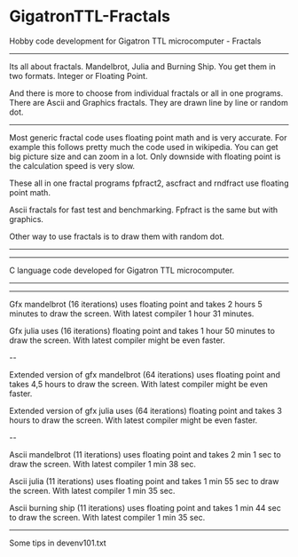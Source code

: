 # GigatronTTL-Fractals
Hobby code development for Gigatron TTL microcomputer - Fractals

---------------------------------------------------------------------------------------------------------------

Its all about fractals. Mandelbrot, Julia and Burning Ship. You get them in two formats. Integer or Floating Point.

And there is more to choose from individual fractals or all in one programs. There are Ascii and Graphics fractals. They are drawn line by line or random dot.
   
---------------------------------------------------------------------------------------------------------------

Most generic fractal code uses floating point math and is very accurate. For example this follows pretty much the code used in wikipedia. You can get big picture size and can zoom in a lot. Only downside with floating point is the calculation speed is very slow.

These all in one fractal programs fpfract2, ascfract and rndfract use floating point math.

Ascii fractals for fast test and benchmarking. Fpfract is the same but with graphics.

Other way to use fractals is to draw them with random dot.

---------------------------------------------------------------------------------------------------------------


---------------------------------------------------------------------------------------------------------------
C language code developed for Gigatron TTL microcomputer. 

---------------------------------------------------------------------------------------------------------------


---------------------------------------------------------------------------------------------------------------

Gfx mandelbrot (16 iterations) uses floating point and takes 2 hours 5 minutes to draw the screen. With latest compiler 1 hour 31 minutes.

Gfx julia uses (16 iterations) floating point and takes 1 hour 50 minutes to draw the screen. With latest compiler might be even faster.

--

Extended version of gfx mandelbrot (64 iterations) uses floating point and takes 4,5 hours to draw the screen. With latest compiler might be even faster.

Extended version of gfx julia uses (64 iterations) floating point and takes 3 hours to draw the screen. With latest compiler might be even faster.

--

Ascii mandelbrot (11 iterations) uses floating point and takes 2 min 1 sec to draw the screen. With latest compiler 1 min 38 sec.

Ascii julia (11 iterations) uses floating point and takes 1 min 55 sec to draw the screen. With latest compiler 1 min 35 sec.

Ascii burning ship (11 iterations) uses floating point and takes 1 min 44 sec to draw the screen. With latest compiler 1 min 35 sec.

---------------------------------------------------------------------------------------------------------------
Some tips in devenv101.txt


